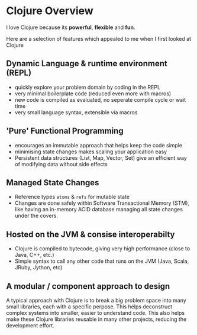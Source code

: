 # Clojure Overview 

  I love Clojure because its **powerful**, **flexible** and **fun**.  

  Here are a selection of features which appealed to me when I first looked at Clojure

## Dynamic Language & runtime environment (REPL)
* quickly explore your problem domain by coding in the REPL
* very minimal boilerplate code (reduced even more with macros)
* new code is compiled as evaluated, no seperate compile cycle or wait time
* very small language syntax, extensible via macros

## 'Pure' Functional Programming 
* encourages an immutable approach that helps keep the code simple
* minimising state changes makes scaling your application easy 
* Persistent data structures (List, Map, Vector, Set) give an efficient way of modifying data without side effects

## Managed State Changes 
* Reference types `atoms` & `refs` for mutable state
* Changes are done safely within Software Transactional Memory (STM), like having an in-memory ACID database managing all state changes under the covers. 

## Hosted on the JVM & consise interoperabilty
* Clojure is compiled to bytecode, giving very high performance (close to Java, C++, etc.)
* Simple syntax to call any other code that runs on the JVM (Java, Scala, JRuby, Jython, etc)

## A modular / component approach to design 

  A typical approach with Clojure is to break a big problem space into many small libraries, each with a specific perpose.  This helps deconstruct complex systems into smaller, easier to understand code.  This also helps make these Clojure libraries reusable in many other projects, reducing the development effort.
